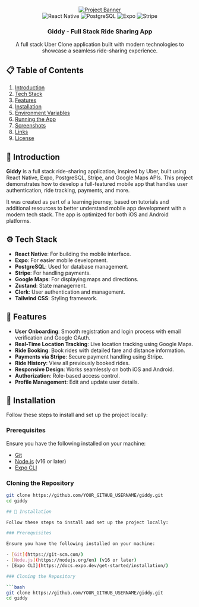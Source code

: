 <div align="center">
  <br />
  <a href="https://youtu.be/kmy_YNhl0mw" target="_blank">
    <img src="https://i.ibb.co/Bf04Hpd/Readme-thumbnail-from-JS-Mastery.png" alt="Project Banner">
  </a>
  <br />

  <div>
    <img src="https://img.shields.io/badge/-React_Native-black?style=for-the-badge&logo=react&color=61DAFB" alt="React Native" />
    <img src="https://img.shields.io/badge/-PostgreSQL-black?style=for-the-badge&logo=postgresql&color=4169E1" alt="PostgreSQL" />
    <img src="https://img.shields.io/badge/-Expo-black?style=for-the-badge&logo=expo&color=000020" alt="Expo" />
    <img src="https://img.shields.io/badge/-Stripe-black?style=for-the-badge&logo=stripe&color=008CDD" alt="Stripe" />
  </div>

  <h3 align="center">Giddy - Full Stack Ride Sharing App</h3>

  <p align="center">
    A full stack Uber Clone application built with modern technologies to showcase a seamless ride-sharing experience.
  </p>
</div>

## 📋 Table of Contents

1. [Introduction](#introduction)
2. [Tech Stack](#tech-stack)
3. [Features](#features)
4. [Installation](#installation)
5. [Environment Variables](#environment-variables)
6. [Running the App](#running-the-app)
7. [Screenshots](#screenshots)
8. [Links](#links)
9. [License](#license)

## 🤖 Introduction

**Giddy** is a full stack ride-sharing application, inspired by Uber, built using React Native, Expo, PostgreSQL, Stripe, and Google Maps APIs. This project demonstrates how to develop a full-featured mobile app that handles user authentication, ride tracking, payments, and more.

It was created as part of a learning journey, based on tutorials and additional resources to better understand mobile app development with a modern tech stack. The app is optimized for both iOS and Android platforms.

## ⚙️ Tech Stack

- **React Native**: For building the mobile interface.
- **Expo**: For easier mobile development.
- **PostgreSQL**: Used for database management.
- **Stripe**: For handling payments.
- **Google Maps**: For displaying maps and directions.
- **Zustand**: State management.
- **Clerk**: User authentication and management.
- **Tailwind CSS**: Styling framework.

## 🔋 Features

- **User Onboarding**: Smooth registration and login process with email verification and Google OAuth.
- **Real-Time Location Tracking**: Live location tracking using Google Maps.
- **Ride Booking**: Book rides with detailed fare and distance information.
- **Payments via Stripe**: Secure payment handling using Stripe.
- **Ride History**: View all previously booked rides.
- **Responsive Design**: Works seamlessly on both iOS and Android.
- **Authorization**: Role-based access control.
- **Profile Management**: Edit and update user details.

## 🤸 Installation

Follow these steps to install and set up the project locally:

### Prerequisites

Ensure you have the following installed on your machine:

- [Git](https://git-scm.com/)
- [Node.js](https://nodejs.org/en) (v16 or later)
- [Expo CLI](https://docs.expo.dev/get-started/installation/)

### Cloning the Repository

```bash
git clone https://github.com/YOUR_GITHUB_USERNAME/giddy.git
cd giddy

## 🤸 Installation

Follow these steps to install and set up the project locally:

### Prerequisites

Ensure you have the following installed on your machine:

- [Git](https://git-scm.com/)
- [Node.js](https://nodejs.org/en) (v16 or later)
- [Expo CLI](https://docs.expo.dev/get-started/installation/)

### Cloning the Repository

```bash
git clone https://github.com/YOUR_GITHUB_USERNAME/giddy.git
cd giddy

